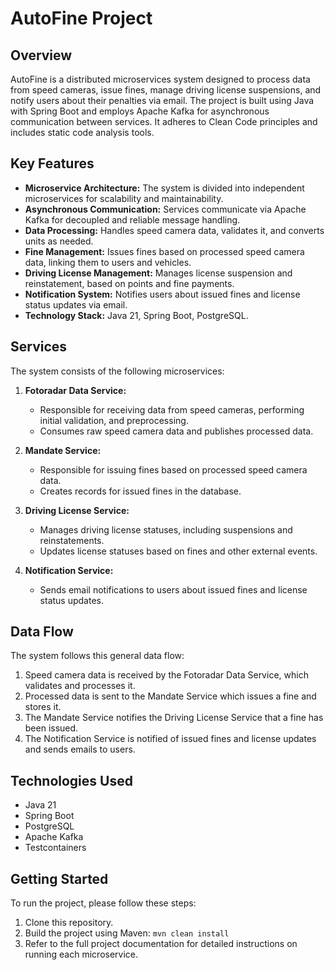 # AutoFine Project

## Overview

AutoFine is a distributed microservices system designed to process data from speed cameras, issue fines, manage driving license suspensions, and notify users about their penalties via email. The project is built using Java with Spring Boot and employs Apache Kafka for asynchronous communication between services. It adheres to Clean Code principles and includes static code analysis tools.

## Key Features

*   **Microservice Architecture:** The system is divided into independent microservices for scalability and maintainability.
*   **Asynchronous Communication:** Services communicate via Apache Kafka for decoupled and reliable message handling.
*   **Data Processing:**  Handles speed camera data, validates it, and converts units as needed.
*   **Fine Management:**  Issues fines based on processed speed camera data, linking them to users and vehicles.
*   **Driving License Management:**  Manages license suspension and reinstatement, based on points and fine payments.
*   **Notification System:** Notifies users about issued fines and license status updates via email.
*   **Technology Stack:** Java 21, Spring Boot, PostgreSQL.

## Services

The system consists of the following microservices:

1.  **Fotoradar Data Service:**
    *   Responsible for receiving data from speed cameras, performing initial validation, and preprocessing.
    *   Consumes raw speed camera data and publishes processed data.

2.  **Mandate Service:**
    *   Responsible for issuing fines based on processed speed camera data.
    *   Creates records for issued fines in the database.

3.  **Driving License Service:**
    *   Manages driving license statuses, including suspensions and reinstatements.
    *   Updates license statuses based on fines and other external events.

4.  **Notification Service:**
    *   Sends email notifications to users about issued fines and license status updates.

## Data Flow

The system follows this general data flow:
   
   1. Speed camera data is received by the Fotoradar Data Service, which validates and processes it.
   2. Processed data is sent to the Mandate Service which issues a fine and stores it.
   3. The Mandate Service notifies the Driving License Service that a fine has been issued.
   4. The Notification Service is notified of issued fines and license updates and sends emails to users.

## Technologies Used

*   Java 21
*   Spring Boot
*   PostgreSQL
*   Apache Kafka
*   Testcontainers

## Getting Started

To run the project, please follow these steps:

1.  Clone this repository.
2.  Build the project using Maven: `mvn clean install`
3.  Refer to the full project documentation for detailed instructions on running each microservice.
